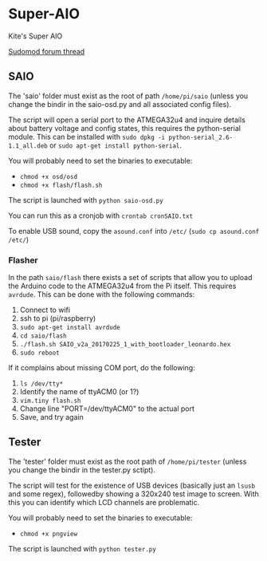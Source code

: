 # Super-AIO
Kite's Super AIO

[Sudomod forum thread](http://www.sudomod.com/forum/viewtopic.php?f=3&t=1878)

## SAIO
The 'saio' folder must exist as the root of path `/home/pi/saio` (unless you change the bindir in the saio-osd.py and all associated config files).

The script will open a serial port to the ATMEGA32u4 and inquire details about battery voltage and config states, this requires the python-serial module. This can be installed with `sudo dpkg -i python-serial_2.6-1.1_all.deb` or `sudo apt-get install python-serial`.

You will probably need to set the binaries to executable:
- `chmod +x osd/osd`
- `chmod +x flash/flash.sh`

The script is launched with `python saio-osd.py`

You can run this as a cronjob with `crontab cronSAIO.txt`

To enable USB sound, copy the `asound.conf` into `/etc/` (`sudo cp asound.conf /etc/`)

### Flasher
In the path `saio/flash` there exists a set of scripts that allow you to upload the Arduino code to the ATMEGA32u4 from the Pi itself. This requires `avrdude`. This can be done with the following commands:

1. Connect to wifi
2. ssh to pi (pi/raspberry)
3. `sudo apt-get install avrdude`
4. `cd saio/flash`
5. `./flash.sh SAIO_v2a_20170225_1_with_bootloader_leonardo.hex`
6. `sudo reboot`

If it complains about missing COM port, do the following:

1. `ls /dev/tty*`
2. Identify the name of ttyACM0 (or 1?)
3. `vim.tiny flash.sh`
4. Change line "PORT=/dev/ttyACM0" to the actual port
5. Save, and try again

## Tester
The 'tester' folder must exist as the root path of `/home/pi/tester` (unless you change the bindir in the tester.py sctipt).

The script will test for the existence of USB devices (basically just an `lsusb` and some regex), followedby showing a 320x240 test image to screen. With this you can identify which LCD channels are problematic.

You will probably need to set the binaries to executable:
- `chmod +x pngview`

The script is launched with `python tester.py`